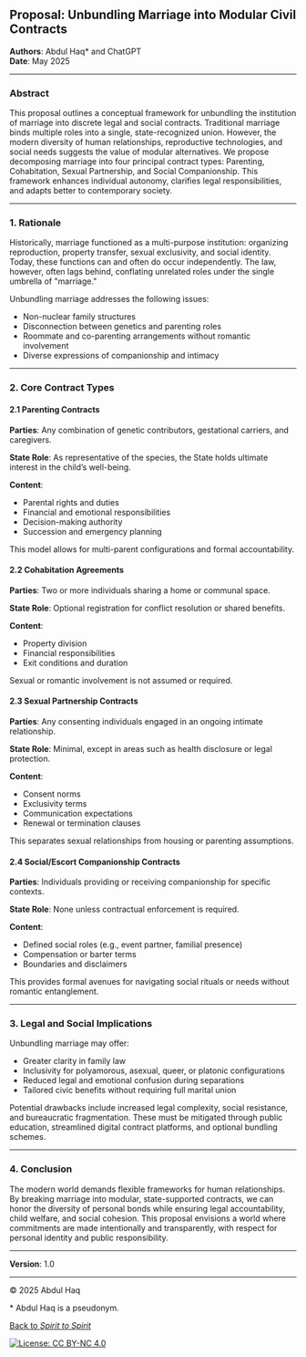 ## **Proposal: Unbundling Marriage into Modular Civil Contracts**

**Authors**: Abdul Haq\* and ChatGPT  
**Date**: May 2025

---

### **Abstract**

This proposal outlines a conceptual framework for unbundling the institution of marriage into discrete legal and social contracts. Traditional marriage binds multiple roles into a single, state-recognized union. However, the modern diversity of human relationships, reproductive technologies, and social needs suggests the value of modular alternatives. We propose decomposing marriage into four principal contract types: Parenting, Cohabitation, Sexual Partnership, and Social Companionship. This framework enhances individual autonomy, clarifies legal responsibilities, and adapts better to contemporary society.

---

### **1. Rationale**

Historically, marriage functioned as a multi-purpose institution: organizing reproduction, property transfer, sexual exclusivity, and social identity. Today, these functions can and often do occur independently. The law, however, often lags behind, conflating unrelated roles under the single umbrella of "marriage."

Unbundling marriage addresses the following issues:

* Non-nuclear family structures
* Disconnection between genetics and parenting roles
* Roommate and co-parenting arrangements without romantic involvement
* Diverse expressions of companionship and intimacy

---

### **2. Core Contract Types**

#### **2.1 Parenting Contracts**

**Parties**: Any combination of genetic contributors, gestational carriers, and caregivers. 

**State Role**: As representative of the species, the State holds ultimate interest in the child’s well-being.  

**Content**:

* Parental rights and duties
* Financial and emotional responsibilities
* Decision-making authority
* Succession and emergency planning

This model allows for multi-parent configurations and formal accountability.

#### **2.2 Cohabitation Agreements**

**Parties**: Two or more individuals sharing a home or communal space.

**State Role**: Optional registration for conflict resolution or shared benefits.

**Content**:

* Property division
* Financial responsibilities
* Exit conditions and duration

Sexual or romantic involvement is not assumed or required.

#### **2.3 Sexual Partnership Contracts**

**Parties**: Any consenting individuals engaged in an ongoing intimate relationship. 

**State Role**: Minimal, except in areas such as health disclosure or legal protection. 

**Content**:

* Consent norms
* Exclusivity terms
* Communication expectations
* Renewal or termination clauses

This separates sexual relationships from housing or parenting assumptions.

#### **2.4 Social/Escort Companionship Contracts**

**Parties**: Individuals providing or receiving companionship for specific contexts.

**State Role**: None unless contractual enforcement is required.

**Content**:

* Defined social roles (e.g., event partner, familial presence)
* Compensation or barter terms
* Boundaries and disclaimers

This provides formal avenues for navigating social rituals or needs without romantic entanglement.

---

### **3. Legal and Social Implications**

Unbundling marriage may offer:

* Greater clarity in family law
* Inclusivity for polyamorous, asexual, queer, or platonic configurations
* Reduced legal and emotional confusion during separations
* Tailored civic benefits without requiring full marital union

Potential drawbacks include increased legal complexity, social resistance, and bureaucratic fragmentation. These must be mitigated through public education, streamlined digital contract platforms, and optional bundling schemes.

---

### **4. Conclusion**

The modern world demands flexible frameworks for human relationships. By breaking marriage into modular, state-supported contracts, we can honor the diversity of personal bonds while ensuring legal accountability, child welfare, and social cohesion. This proposal envisions a world where commitments are made intentionally and transparently, with respect for personal identity and public responsibility.

---

**Version**: 1.0

---
© 2025 Abdul Haq

\* Abdul Haq is a pseudonym.

[Back to *Spirit to Spirit*](https://spirit-to-spirit.github.io/)

[![License: CC BY-NC 4.0](https://img.shields.io/badge/License-CC%20BY--NC%204.0-lightgrey.svg)](http://creativecommons.org/licenses/by-nc/4.0/)
